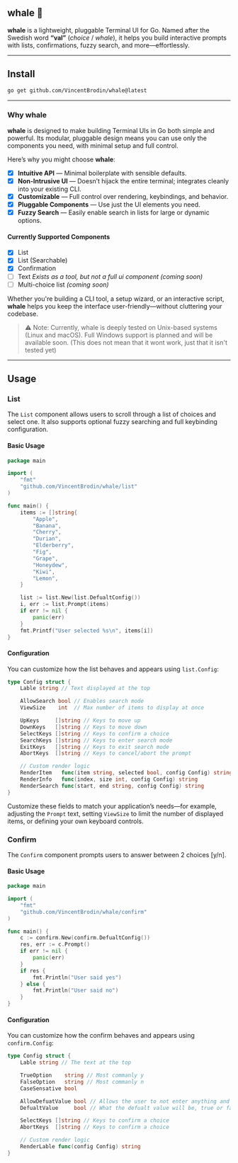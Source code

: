 ## whale 🐋

**whale** is a lightweight, pluggable Terminal UI for Go.
Named after the Swedish word **“val”** (*choice* / *whale*), it helps you build interactive prompts with lists, confirmations, fuzzy search, and more—effortlessly.

---

## Install
```bash
go get github.com/VincentBrodin/whale@latest
```

---

### Why whale

**whale** is designed to make building Terminal UIs in Go both simple and powerful.
Its modular, pluggable design means you can use only the components you need, with minimal setup and full control.

Here’s why you might choose **whale**:

* [x] **Intuitive API** — Minimal boilerplate with sensible defaults.
* [x] **Non-Intrusive UI** — Doesn’t hijack the entire terminal; integrates cleanly into your existing CLI.
* [x] **Customizable** — Full control over rendering, keybindings, and behavior.
* [x] **Pluggable Components** — Use just the UI elements you need.
* [x] **Fuzzy Search** — Easily enable search in lists for large or dynamic options.

#### Currently Supported Components

* [x] List
* [x] List (Searchable)
* [x] Confirmation
* [ ] Text *Exists as a tool, but not a full ui component (coming soon)*
* [ ] Multi-choice list *(coming soon)*

Whether you're building a CLI tool, a setup wizard, or an interactive script, **whale** helps you keep the interface user-friendly—without cluttering your codebase.

> ⚠️ Note: Currently, whale is deeply tested on Unix-based systems (Linux and macOS). Full Windows support is planned and will be available soon. (This does not mean that it wont work, just that it isn't tested yet)

---

## Usage

### List

The `List` component allows users to scroll through a list of choices and select one. It also supports optional fuzzy searching and full keybinding configuration.

#### Basic Usage

```go
package main

import (
	"fmt"
	"github.com/VincentBrodin/whale/list"
)

func main() {
	items := []string{
		"Apple",
		"Banana",
		"Cherry",
		"Durian",
		"Elderberry",
		"Fig",
		"Grape",
		"Honeydew",
		"Kiwi",
		"Lemon",
	}

	list := list.New(list.DefualtConfig())
	i, err := list.Prompt(items)
	if err != nil {
		panic(err)
	}
	fmt.Printf("User selected %s\n", items[i])
}
```

#### Configuration

You can customize how the list behaves and appears using `list.Config`:

```go
type Config struct {
	Lable string // Text displayed at the top

	AllowSearch bool // Enables search mode
	ViewSize    int  // Max number of items to display at once

	UpKeys     []string // Keys to move up
	DownKeys   []string // Keys to move down
	SelectKeys []string // Keys to confirm a choice
	SearchKeys []string // Keys to enter search mode
	ExitKeys   []string // Keys to exit search mode
	AbortKeys  []string // Keys to cancel/abort the prompt

	// Custom render logic
	RenderItem   func(item string, selected bool, config Config) string
	RenderInfo   func(index, size int, config Config) string
	RenderSearch func(start, end string, config Config) string
}
```

Customize these fields to match your application’s needs—for example, adjusting the `Prompt` text, setting `ViewSize` to limit the number of displayed items,
or defining your own keyboard controls.

### Confirm

The `Confirm` component prompts users to answer between 2 choices [y/n].

#### Basic Usage
```go
package main

import (
	"fmt"
	"github.com/VincentBrodin/whale/confirm"
)

func main() {
	c := confirm.New(confirm.DefualtConfig())
	res, err := c.Prompt()
	if err != nil {
		panic(err)
	}
	if res {
		fmt.Println("User said yes")
	} else {
		fmt.Println("User said no")
	}
}
```

#### Configuration

You can customize how the confirm behaves and appears using `confirm.Config`:

```go
type Config struct {
	Lable string // The text at the top

	TrueOption    string // Most commanly y
	FalseOption   string // Most commanly n
	CaseSensative bool

	AllowDefuatValue bool // Allows the user to not enter anything and the defulat value will be used
	DefualtValue     bool // What the defualt value will be, true or false

	SelectKeys []string // Keys to confirm a choice
	AbortKeys  []string // Keys to confirm a choice

    // Custom render logic
	RenderLable func(config Config) string
}
```
